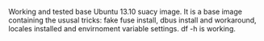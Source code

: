 Working and tested base Ubuntu 13.10 suacy image. It is a base image containing the ususal tricks: fake fuse install, dbus install and workaround, locales installed and envirnoment variable settings. df -h is working.
